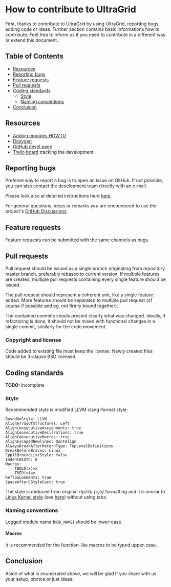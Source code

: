 # How to contribute to UltraGrid
First, thanks to contribute to UltraGrid by using UltraGrid, reporting bugs,
adding code or ideas. Further section contains basic informations how to
contribute. Feel free to inform us if you need to contribute in a different
way or extend this document.

## Table of Contents

* [Resources](#resources)
* [Reporting bugs](#reporting-bugs)
* [Feature requests](#feature-requests)
* [Pull requests](#pull-requests)
* [Coding standards](#coding-standards)
   * [Style](#style)
   * [Naming conventions](#naming-conventions)
* [Conclusion](#conclusion)

## Resources

- [Adding modules HOWTO](doc/ADDING-MODULES.md)
- [Doxygen](https://frakira.fi.muni.cz/~xpulec/ultragrid-doxygen/html/)
- [GitHub devel page](https://github.com/CESNET/UltraGrid/wiki/Developer-Documentation)
- [Trello board](https://trello.com/b/PjZW4sas/ultragrid-development) tracking the development

## Reporting bugs

Prefered way to report a bug is to open an issue on GitHub. If not possible,
you can also contact the development team directly with an e-mail.

Please look also at detailed instructions here [here](doc/REPORTING-BUGS.md).

For general questions, ideas or remarks you are encountered to use the project's
[GitHub Discussions](https://github.com/CESNET/UltraGrid/discussions).

## Feature requests
Feature requests can be submitted with the same channels as bugs.

## Pull requests

Pull request should be issued as a single branch originating from repository
master branch, preferably rebased to current version. If multiple features are
created, multiple pull requests containing every single feature should be
issued.

The pull request should represent a coherent unit, like a single feature added.
More features should be separated to multiple pull request (of course if possible
and eg. not firmly bound together).

The contained commits shouls present clearly what was changed. Ideally,
if refactoring is done, it should not be mixed with functional changes
in a single commit, similarly for the code movement.

### Copyright and license

Code added to existing file must keep the license. Newly created files should be
3-clause BSD licensed.

## Coding standards
**TODO:** incomplete

### Style

Recommended style is modified LLVM clang-format style:
```
BasedOnStyle: LLVM
AlignArrayOfStructures: Left
AlignConsecutiveAssignments: true
AlignConsecutiveDeclarations: true
AlignConsecutiveMacros: true
AlignEscapedNewlines: DontAlign
AlwaysBreakAfterReturnType: TopLevelDefinitions
BreakBeforeBraces: Linux
Cpp11BracedListStyle: false
IndentWidth: 8
Macros:
  - TBOLD(x)=x
  - TRED(x)=x
ReflowComments: true
SpaceAfterCStyleCast: true
````

The style is deduced from original _rtp/rtp.{c,h}_ formatting and it
is similar to [Linux Kernel
style](https://www.kernel.org/doc/Documentation/process/coding-style.rst)
(see [here](https://clang.llvm.org/docs/ClangFormatStyleOptions.html#examples))
without using tabs.

### Naming conventions

Logged module name (`MOD_NAME`) should be lower-case.

#### Macros

It is recommended for the function-like macros to be typed upper-case.

## Conclusion
Aside of what is enumerated above, we will be glad if you share with us your
setup, photos or just ideas.

